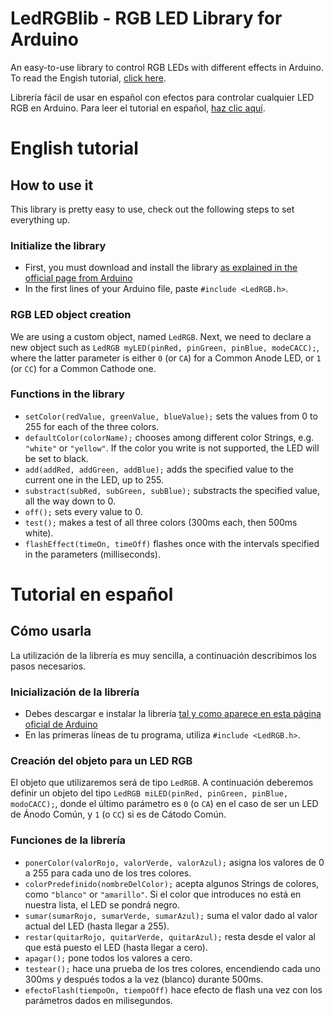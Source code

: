 # LedRGBlib - RGB LED Library for Arduino

An easy-to-use library to control RGB LEDs with different effects in Arduino. To read the Engish tutorial, [click here](#English-tutorial).

Librería fácil de usar en español con efectos para controlar cualquier LED RGB en Arduino. Para leer el tutorial en español, [haz clic aquí](#Tutorial-en-español).

# English tutorial
## How to use it
This library is pretty easy to use, check out the following steps to set everything up.

### Initialize the library
- First, you must download and install the library [as explained in the official page from Arduino](https://www.arduino.cc/en/Guide/Libraries)
- In the first lines of your Arduino file, paste `#include <LedRGB.h>`.

### RGB LED object creation

We are using a custom object, named `LedRGB`. Next, we need to declare a new object such as `LedRGB myLED(pinRed, pinGreen, pinBlue, modeCACC);`, where the latter parameter is either `0` (or `CA`) for a Common Anode LED, or `1` (or `CC`) for a Common Cathode one.

### Functions in the library

- `setColor(redValue, greenValue, blueValue);` sets the values from 0 to 255 for each of the three colors.
- `defaultColor(colorName);` chooses among different color Strings, e.g. `"white"` or `"yellow"`. If the color you write is not supported, the LED will be set to black.
- `add(addRed, addGreen, addBlue);` adds the specified value to the current one in the LED, up to 255.
- `substract(subRed, subGreen, subBlue);` substracts the specified value, all the way down to 0.
- `off();` sets every value to 0.
- `test();` makes a test of all three colors (300ms each, then 500ms white).
- `flashEffect(timeOn, timeOff)` flashes once with the intervals specified in the parameters (milliseconds).


# Tutorial en español
## Cómo usarla
La utilización de la librería es muy sencilla, a continuación describimos los pasos necesarios.

### Inicialización de la librería
- Debes descargar e instalar la librería [tal y como aparece en esta página oficial de Arduino](https://www.arduino.cc/en/Guide/Libraries)
- En las primeras líneas de tu programa, utiliza `#include <LedRGB.h>`.

### Creación del objeto para un LED RGB

El objeto que utilizaremos será de tipo `LedRGB`. A continuación deberemos definir un objeto del tipo `LedRGB miLED(pinRed, pinGreen, pinBlue, modoCACC);`, donde el último parámetro es `0` (o `CA`) en el caso de ser un LED de Ánodo Común, y `1` (o `CC`) si es de Cátodo Común.

### Funciones de la librería

- `ponerColor(valorRojo, valorVerde, valorAzul);` asigna los valores de 0 a 255 para cada uno de los tres colores.
- `colorPredefinido(nombreDelColor);` acepta algunos Strings de colores, como `"blanco"` or `"amarillo"`. Si el color que introduces no está en nuestra lista, el LED se pondrá negro.
- `sumar(sumarRojo, sumarVerde, sumarAzul);` suma el valor dado al valor actual del LED (hasta llegar a 255).
- `restar(quitarRojo, quitarVerde, quitarAzul);` resta desde el valor al que está puesto el LED (hasta llegar a cero).
- `apagar();` pone todos los valores a cero.
- `testear();` hace una prueba de los tres colores, encendiendo cada uno 300ms y después todos a la vez (blanco) durante 500ms.
- `efectoFlash(tiempoOn, tiempoOff)` hace efecto de flash una vez con los parámetros dados en milisegundos.
